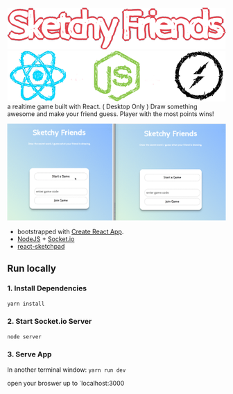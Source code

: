![sketchyfriends logo](/sketchy-friends-logo.png?raw=true "SketchyFriends")
![logos](/logos.png?raw=true "React + NodeJS + Socket.io")
a realtime game built with React. ( Desktop Only )
Draw something awesome and make your friend guess. Player with the most points wins!

![Sketchy Friends](/sketchy.gif?raw=true "Sketchy Friends")

- bootstrapped with [Create React App](https://github.com/facebookincubator/create-react-app).
- [NodeJS](https://github.com/nodejs/node) + [Socket.io](https://github.com/socketio/socket.io)
- [react-sketchpad](https://github.com/svrcekmichal/react-sketchpad)

## Run locally

### 1. Install Dependencies
`yarn install`

### 2. Start Socket.io Server
`node server`

### 3. Serve App
In another terminal window:
`yarn run dev`

open your broswer up to `localhost:3000
